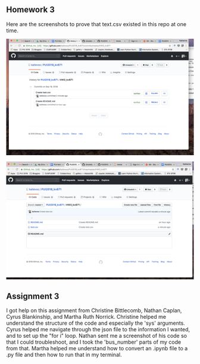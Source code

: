 
## Homework 3

Here are the screenshots to prove that text.csv existed in this repo at one time. 

![screenshot1](ss1.png)

![screenshot2](ss2.png)

## Assignment 3

I got help on this assignment from Christine Bittlecomb, Nathan Caplan, Cyrus Blankinship, and Martha Ruth Norrick. Christine helped me understand the structure of the code and especially the 'sys' arguments. Cyrus helped me navigate through the json file to the information I wanted, and to set up the "for i" loop. Nathan sent me a screenshot of his code so that I could troubleshoot, and I took the 'bus_number' parts of my code from that. Martha helped me understand how to convert an .ipynb file to a .py file and then how to run that in my terminal. 
